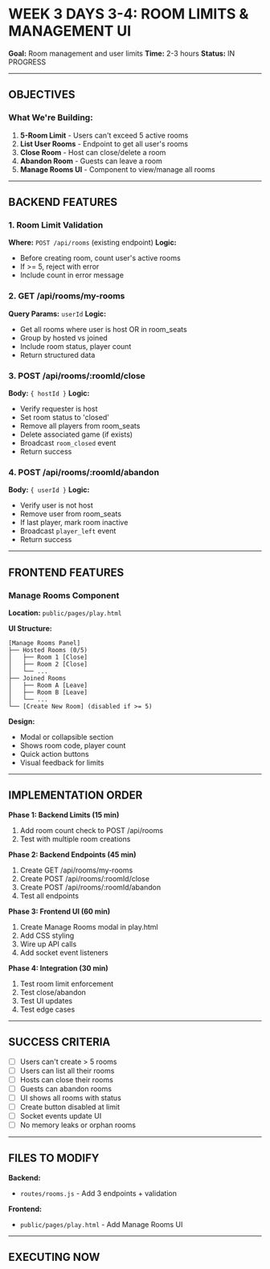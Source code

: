 # WEEK 3 DAYS 3-4: ROOM LIMITS & MANAGEMENT UI

**Goal:** Room management and user limits
**Time:** 2-3 hours
**Status:** IN PROGRESS

---

## OBJECTIVES

### What We're Building:
1. **5-Room Limit** - Users can't exceed 5 active rooms
2. **List User Rooms** - Endpoint to get all user's rooms
3. **Close Room** - Host can close/delete a room
4. **Abandon Room** - Guests can leave a room
5. **Manage Rooms UI** - Component to view/manage all rooms

---

## BACKEND FEATURES

### 1. Room Limit Validation
**Where:** `POST /api/rooms` (existing endpoint)
**Logic:**
- Before creating room, count user's active rooms
- If >= 5, reject with error
- Include count in error message

### 2. GET /api/rooms/my-rooms
**Query Params:** `userId`
**Logic:**
- Get all rooms where user is host OR in room_seats
- Group by hosted vs joined
- Include room status, player count
- Return structured data

### 3. POST /api/rooms/:roomId/close
**Body:** `{ hostId }`
**Logic:**
- Verify requester is host
- Set room status to 'closed'
- Remove all players from room_seats
- Delete associated game (if exists)
- Broadcast `room_closed` event
- Return success

### 4. POST /api/rooms/:roomId/abandon
**Body:** `{ userId }`
**Logic:**
- Verify user is not host
- Remove user from room_seats
- If last player, mark room inactive
- Broadcast `player_left` event
- Return success

---

## FRONTEND FEATURES

### Manage Rooms Component
**Location:** `public/pages/play.html`

**UI Structure:**
```
[Manage Rooms Panel]
├── Hosted Rooms (0/5)
│   ├── Room 1 [Close]
│   ├── Room 2 [Close]
│   └── ...
├── Joined Rooms
│   ├── Room A [Leave]
│   ├── Room B [Leave]
│   └── ...
└── [Create New Room] (disabled if >= 5)
```

**Design:**
- Modal or collapsible section
- Shows room code, player count
- Quick action buttons
- Visual feedback for limits

---

## IMPLEMENTATION ORDER

**Phase 1: Backend Limits (15 min)**
1. Add room count check to POST /api/rooms
2. Test with multiple room creations

**Phase 2: Backend Endpoints (45 min)**
1. Create GET /api/rooms/my-rooms
2. Create POST /api/rooms/:roomId/close
3. Create POST /api/rooms/:roomId/abandon
4. Test all endpoints

**Phase 3: Frontend UI (60 min)**
1. Create Manage Rooms modal in play.html
2. Add CSS styling
3. Wire up API calls
4. Add socket event listeners

**Phase 4: Integration (30 min)**
1. Test room limit enforcement
2. Test close/abandon
3. Test UI updates
4. Test edge cases

---

## SUCCESS CRITERIA

- [ ] Users can't create > 5 rooms
- [ ] Users can list all their rooms
- [ ] Hosts can close their rooms
- [ ] Guests can abandon rooms
- [ ] UI shows all rooms with status
- [ ] Create button disabled at limit
- [ ] Socket events update UI
- [ ] No memory leaks or orphan rooms

---

## FILES TO MODIFY

**Backend:**
- `routes/rooms.js` - Add 3 endpoints + validation

**Frontend:**
- `public/pages/play.html` - Add Manage Rooms UI

---

## EXECUTING NOW

